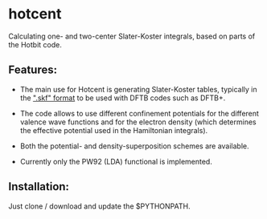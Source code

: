 # hotcent

Calculating one- and two-center Slater-Koster integrals,
based on parts of the Hotbit code.


## Features:

* The main use for Hotcent is generating Slater-Koster tables,
typically in the [".skf" format](https://www.dftb.org/fileadmin/DFTB/public/misc/slakoformat.pdf)
to be used with DFTB codes such as DFTB+.

* The code allows to use different confinement potentials for
the different valence wave functions and for the electron density 
(which determines the effective potential used in the Hamiltonian 
integrals). 

* Both the potential- and density-superposition
schemes are available. 

* Currently only the PW92 (LDA) functional is implemented.


## Installation:

Just clone / download and update the $PYTHONPATH.
